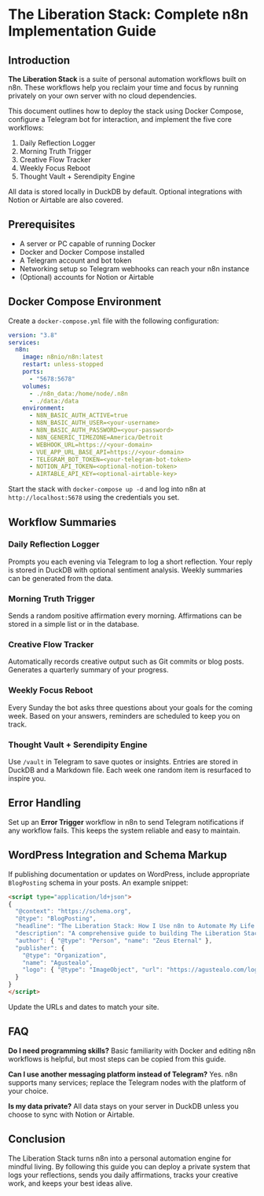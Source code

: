 # The Liberation Stack: Complete n8n Implementation Guide

## Introduction

**The Liberation Stack** is a suite of personal automation workflows built on n8n. These workflows help you reclaim your time and focus by running privately on your own server with no cloud dependencies.

This document outlines how to deploy the stack using Docker Compose, configure a Telegram bot for interaction, and implement the five core workflows:

1. Daily Reflection Logger
2. Morning Truth Trigger
3. Creative Flow Tracker
4. Weekly Focus Reboot
5. Thought Vault + Serendipity Engine

All data is stored locally in DuckDB by default. Optional integrations with Notion or Airtable are also covered.

## Prerequisites

- A server or PC capable of running Docker
- Docker and Docker Compose installed
- A Telegram account and bot token
- Networking setup so Telegram webhooks can reach your n8n instance
- (Optional) accounts for Notion or Airtable

## Docker Compose Environment

Create a `docker-compose.yml` file with the following configuration:

```yaml
version: "3.8"
services:
  n8n:
    image: n8nio/n8n:latest
    restart: unless-stopped
    ports:
      - "5678:5678"
    volumes:
      - ./n8n_data:/home/node/.n8n
      - ./data:/data
    environment:
      - N8N_BASIC_AUTH_ACTIVE=true
      - N8N_BASIC_AUTH_USER=<your-username>
      - N8N_BASIC_AUTH_PASSWORD=<your-password>
      - N8N_GENERIC_TIMEZONE=America/Detroit
      - WEBHOOK_URL=https://<your-domain>
      - VUE_APP_URL_BASE_API=https://<your-domain>
      - TELEGRAM_BOT_TOKEN=<your-telegram-bot-token>
      - NOTION_API_TOKEN=<optional-notion-token>
      - AIRTABLE_API_KEY=<optional-airtable-key>
```

Start the stack with `docker-compose up -d` and log into n8n at `http://localhost:5678` using the credentials you set.

## Workflow Summaries

### Daily Reflection Logger

Prompts you each evening via Telegram to log a short reflection. Your reply is stored in DuckDB with optional sentiment analysis. Weekly summaries can be generated from the data.

### Morning Truth Trigger

Sends a random positive affirmation every morning. Affirmations can be stored in a simple list or in the database.

### Creative Flow Tracker

Automatically records creative output such as Git commits or blog posts. Generates a quarterly summary of your progress.

### Weekly Focus Reboot

Every Sunday the bot asks three questions about your goals for the coming week. Based on your answers, reminders are scheduled to keep you on track.

### Thought Vault + Serendipity Engine

Use `/vault` in Telegram to save quotes or insights. Entries are stored in DuckDB and a Markdown file. Each week one random item is resurfaced to inspire you.

## Error Handling

Set up an **Error Trigger** workflow in n8n to send Telegram notifications if any workflow fails. This keeps the system reliable and easy to maintain.

## WordPress Integration and Schema Markup

If publishing documentation or updates on WordPress, include appropriate `BlogPosting` schema in your posts. An example snippet:

```html
<script type="application/ld+json">
{
  "@context": "https://schema.org",
  "@type": "BlogPosting",
  "headline": "The Liberation Stack: How I Use n8n to Automate My Life and Reclaim My Time",
  "description": "A comprehensive guide to building The Liberation Stack on n8n.",
  "author": { "@type": "Person", "name": "Zeus Eternal" },
  "publisher": {
    "@type": "Organization",
    "name": "Agustealo",
    "logo": { "@type": "ImageObject", "url": "https://agustealo.com/logo.png" }
  }
}
</script>
```

Update the URLs and dates to match your site.

## FAQ

**Do I need programming skills?** Basic familiarity with Docker and editing n8n workflows is helpful, but most steps can be copied from this guide.

**Can I use another messaging platform instead of Telegram?** Yes. n8n supports many services; replace the Telegram nodes with the platform of your choice.

**Is my data private?** All data stays on your server in DuckDB unless you choose to sync with Notion or Airtable.

## Conclusion

The Liberation Stack turns n8n into a personal automation engine for mindful living. By following this guide you can deploy a private system that logs your reflections, sends you daily affirmations, tracks your creative work, and keeps your best ideas alive.


